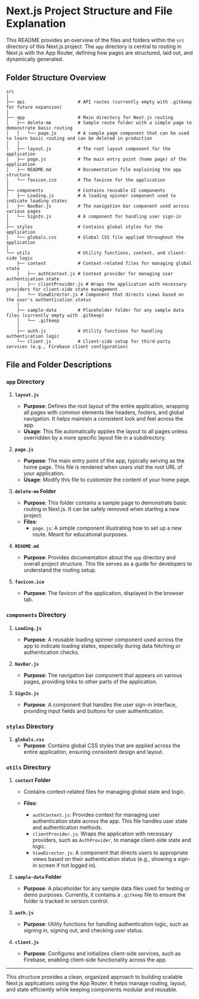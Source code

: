# Next.js Project Structure and File Explanation

This README provides an overview of the files and folders within the `src` directory of this Next.js project. The `app` directory is central to routing in Next.js with the App Router, defining how pages are structured, laid out, and dynamically generated.

## Folder Structure Overview

```plaintext
src
│
├── api                    # API routes (currently empty with .gitkeep for future expansion)
│
├── app                    # Main directory for Next.js routing
│   ├── delete-me          # Sample route folder with a simple page to demonstrate basic routing
│   │   └── page.js        # A sample page component that can be used to learn basic routing and can be deleted in production
│   │
│   ├── layout.js          # The root layout component for the application
│   ├── page.js            # The main entry point (home page) of the application
│   ├── README.md          # Documentation file explaining the app structure
│   └── favicon.ico        # The favicon for the application
│
├── components             # Contains reusable UI components
│   ├── Loading.js         # A loading spinner component used to indicate loading states
│   ├── NavBar.js          # The navigation bar component used across various pages
│   └── SignIn.js          # A component for handling user sign-in
│
├── styles                 # Contains global styles for the application
│   └── globals.css        # Global CSS file applied throughout the application
│
└── utils                  # Utility functions, context, and client-side logic
    ├── context            # Context-related files for managing global state
    │   ├── authContext.js # Context provider for managing user authentication state
    │   ├── clientProvider.js # Wraps the application with necessary providers for client-side state management
    │   └── ViewDirector.js # Component that directs views based on the user's authentication status
    │
    ├── sample-data        # Placeholder folder for any sample data files (currently empty with .gitkeep)
    │   └── .gitkeep
    │
    ├── auth.js            # Utility functions for handling authentication logic
    └── client.js          # Client-side setup for third-party services (e.g., Firebase client configuration)
```

## File and Folder Descriptions

### `app` Directory

1. **`layout.js`**
   - **Purpose**: Defines the root layout of the entire application, wrapping all pages with common elements like headers, footers, and global navigation. It helps maintain a consistent look and feel across the app.
   - **Usage**: This file automatically applies the layout to all pages unless overridden by a more specific layout file in a subdirectory.

2. **`page.js`**
   - **Purpose**: The main entry point of the app, typically serving as the home page. This file is rendered when users visit the root URL of your application.
   - **Usage**: Modify this file to customize the content of your home page.

3. **`delete-me` Folder**
   - **Purpose**: This folder contains a sample page to demonstrate basic routing in Next.js. It can be safely removed when starting a new project.
   - **Files**:
     - `page.js`: A simple component illustrating how to set up a new route. Meant for educational purposes.

4. **`README.md`**
   - **Purpose**: Provides documentation about the `app` directory and overall project structure. This file serves as a guide for developers to understand the routing setup.

5. **`favicon.ico`**
   - **Purpose**: The favicon of the application, displayed in the browser tab.

### `components` Directory

1. **`Loading.js`**
   - **Purpose**: A reusable loading spinner component used across the app to indicate loading states, especially during data fetching or authentication checks.

2. **`NavBar.js`**
   - **Purpose**: The navigation bar component that appears on various pages, providing links to other parts of the application.

3. **`SignIn.js`**
   - **Purpose**: A component that handles the user sign-in interface, providing input fields and buttons for user authentication.

### `styles` Directory

1. **`globals.css`**
   - **Purpose**: Contains global CSS styles that are applied across the entire application, ensuring consistent design and layout.

### `utils` Directory

1. **`context` Folder**
   - Contains context-related files for managing global state and logic.

   - **Files**:
     - `authContext.js`: Provides context for managing user authentication state across the app. This file handles user state and authentication methods.
     - `clientProvider.js`: Wraps the application with necessary providers, such as `AuthProvider`, to manage client-side state and logic.
     - `ViewDirector.js`: A component that directs users to appropriate views based on their authentication status (e.g., showing a sign-in screen if not logged in).

2. **`sample-data` Folder**
   - **Purpose**: A placeholder for any sample data files used for testing or demo purposes. Currently, it contains a `.gitkeep` file to ensure the folder is tracked in version control.

3. **`auth.js`**
   - **Purpose**: Utility functions for handling authentication logic, such as signing in, signing out, and checking user status.

4. **`client.js`**
   - **Purpose**: Configures and initializes client-side services, such as Firebase, enabling client-side functionality across the app.

---

This structure provides a clean, organized approach to building scalable Next.js applications using the App Router. It helps manage routing, layout, and state efficiently while keeping components modular and reusable.
